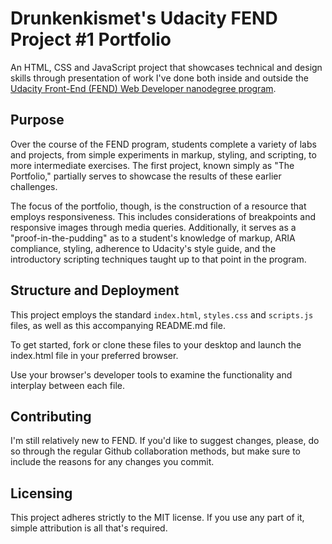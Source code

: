 # Drunkenkismet's Udacity FEND Project #1 Portfolio</h1>

An HTML, CSS and JavaScript project that showcases technical and design skills through presentation of work I've done both inside and outside the <a href="https://www.udacity.com/course/front-end-web-developer-nanodegree--nd001?gclid=Cj0KCQjw_ZrXBRDXARIsAA8KauQsypAOTlpha3ku6W6n3XNbn2rDIckjMuE850oIK3NoN5upPpPLMu0aAj6GEALw_wcB">Udacity Front-End (FEND) Web Developer nanodegree program</a>.

## Purpose

Over the course of the FEND program, students complete a variety of labs and projects, from simple experiments in markup, styling, and scripting, to more intermediate exercises. The first project, known simply as "The Portfolio," partially serves to showcase the results of these earlier challenges. 

The focus of the portfolio, though, is the construction of a resource that employs responsiveness. This includes considerations of breakpoints and responsive images through media queries. Additionally, it serves as a "proof-in-the-pudding" as to a student's knowledge of markup, ARIA compliance, styling, adherence to Udacity's style guide, and the introductory scripting techniques taught up to that point in the program.

## Structure and Deployment

This project employs the standard `index.html`, `styles.css` and `scripts.js` files, as well as this accompanying README.md file. 

To get started, fork or clone these files to your desktop and launch the index.html file in your preferred browser. 

Use your browser's developer tools to examine the functionality and interplay between each file.

## Contributing

I'm still relatively new to FEND. If you'd like to suggest changes, please, do so through the regular Github collaboration methods, but make sure to include the reasons for any changes you commit. 

## Licensing

This project adheres strictly to the MIT license. If you use any part of it, simple attribution is all that's required. 



